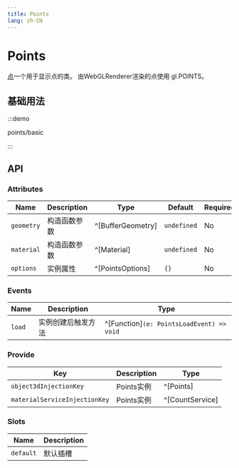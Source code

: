 ```yaml
---
title: Points
lang: zh-CN
---
```


# Points

[点](https://threejs.org/docs/index.html?q=points#api/zh/objects/Points)一个用于显示点的类。 由WebGLRenderer渲染的点使用 gl.POINTS。



## 基础用法

:::demo

points/basic

:::

## API

### Attributes

| Name       | Description  | Type                                      | Default     | Required |
| ---------- | ------------ | ----------------------------------------- | ----------- | -------- |
| `geometry` | 构造函数参数 | ^[BufferGeometry<NormalBufferAttributes>] | `undefined` | No       |
| `material` | 构造函数参数 | ^[Material]                               | `undefined` | No       |
| `options`  | 实例属性     | ^[PointsOptions]                          | `{}`        | No       |

### Events

| Name   | Description        | Type                                      |
| ------ | ------------------ | ----------------------------------------- |
| `load` | 实例创建后触发方法 | ^[Function]`(e: PointsLoadEvent) => void` |

### Provide

| Key                           | Description | Type                      |
| ----------------------------- | ----------- | ------------------------- |
| `object3dInjectionKey`        | Points实例  | ^[Points]                 |
| `materialServiceInjectionKey` | Points实例  | ^[CountService<Material>] |

### Slots

| Name      | Description |
| --------- | ----------- |
| `default` | 默认插槽    |

